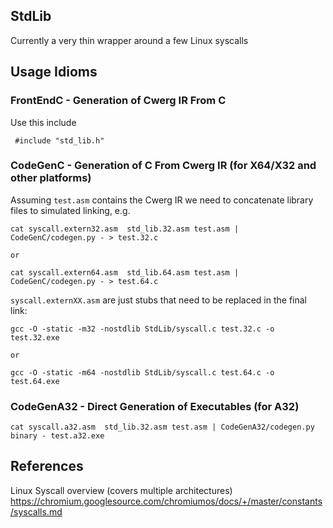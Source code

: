 ## StdLib 

Currently a very thin wrapper around a few Linux syscalls

## Usage Idioms

### FrontEndC - Generation of Cwerg IR From C

Use this include
```
 #include "std_lib.h"
```

### CodeGenC - Generation of C From Cwerg IR (for X64/X32 and other platforms)

Assuming `test.asm` contains the Cwerg IR we need to concatenate library files
to simulated linking, e.g.
```
cat syscall.extern32.asm  std_lib.32.asm test.asm | CodeGenC/codegen.py - > test.32.c

or

cat syscall.extern64.asm  std_lib.64.asm test.asm | CodeGenC/codegen.py - > test.64.c
```

`syscall.externXX.asm` are just stubs that need to be replaced in the final link:

```
gcc -O -static -m32 -nostdlib StdLib/syscall.c test.32.c -o test.32.exe

or

gcc -O -static -m64 -nostdlib StdLib/syscall.c test.64.c -o test.64.exe
```

### CodeGenA32 - Direct Generation of Executables (for A32)

```
cat syscall.a32.asm  std_lib.32.asm test.asm | CodeGenA32/codegen.py  binary - test.a32.exe
```

 
## References

Linux Syscall overview (covers multiple architectures)
https://chromium.googlesource.com/chromiumos/docs/+/master/constants/syscalls.md

